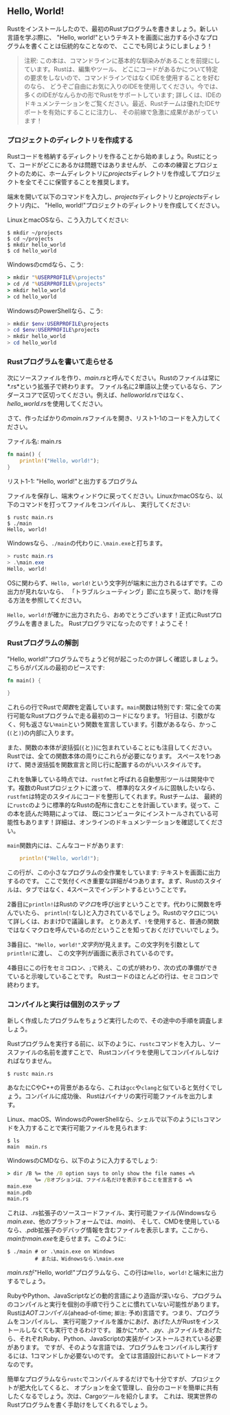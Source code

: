 <!-- ## Hello, World! -->

## Hello, World!

<!-- Now that you’ve installed Rust, let’s write your first Rust program. It’s -->
<!-- traditional when learning a new language to write a little program that prints -->
<!-- the text “Hello, world!” to the screen, so we’ll do the same here! -->

Rustをインストールしたので、最初のRustプログラムを書きましょう。新しい言語を学ぶ際に、
"Hello, world!"というテキストを画面に出力する小さなプログラムを書くことは伝統的なことなので、
ここでも同じようにしましょう！

<!-- > Note: This book assumes basic familiarity with the command line. Rust makes -->
<!-- > no specific demands about your editing, tooling, or where your code lives, so -->
<!-- > if you prefer to use an integrated development environment (IDE) instead of -->
<!-- > the command line, feel free to use your favorite IDE. Many IDEs now have some -->
<!-- > degree of Rust support; check the IDE’s documentation for details. Recently, -->
<!-- > the Rust team has been focusing on enabling great IDE support, and progress -->
<!-- > has been made rapidly on that front! -->

> 注釈: この本は、コマンドラインに基本的な馴染みがあることを前提にしています。Rustは、編集やツール、
> どこにコードがあるかについて特定の要求をしないので、コマンドラインではなくIDEを使用することを好むのなら、
> どうぞご自由にお気に入りのIDEを使用してください。今では、多くのIDEがなんらかの形でRustをサポートしています;
> 詳しくは、IDEのドキュメンテーションをご覧ください。最近、Rustチームは優れたIDEサポートを有効にすることに注力し、
> その前線で急激に成果があがっています！

<!-- ### Creating a Project Directory -->

### プロジェクトのディレクトリを作成する

<!-- You’ll start by making a directory to store your Rust code. It doesn’t matter -->
<!-- to Rust where your code lives, but for the exercises and projects in this book, -->
<!-- we suggest making a *projects* directory in your home directory and keeping all -->
<!-- your projects there. -->

Rustコードを格納するディレクトリを作ることから始めましょう。Rustにとって、コードがどこにあるかは問題ではありませんが、
この本の練習とプロジェクトのために、ホームディレクトリに*projects*ディレクトリを作成してプロジェクトを全てそこに保管することを推奨します。

<!-- Open a terminal and enter the following commands to make a *projects* directory -->
<!-- and a directory for the “Hello, world!” project within the *projects* directory. -->

端末を開いて以下のコマンドを入力し、*projects*ディレクトリと*projects*ディレクトリ内に、
"Hello, world!"プロジェクトのディレクトリを作成してください。

<!-- For Linux and macOS, enter this: -->

LinuxとmacOSなら、こう入力してください:

```text
$ mkdir ~/projects
$ cd ~/projects
$ mkdir hello_world
$ cd hello_world
```

<!-- For Windows CMD, enter this: -->

Windowsのcmdなら、こう:

```cmd
> mkdir "%USERPROFILE%\projects"
> cd /d "%USERPROFILE%\projects"
> mkdir hello_world
> cd hello_world
```

<!-- For Windows PowerShell, enter this: -->

WindowsのPowerShellなら、こう:

```powershell
> mkdir $env:USERPROFILE\projects
> cd $env:USERPROFILE\projects
> mkdir hello_world
> cd hello_world
```

<!-- ### Writing and Running a Rust Program -->

### Rustプログラムを書いて走らせる

<!-- Next, make a new source file and call it *main.rs*. Rust files always end with -->
<!-- the *.rs* extension. If you’re using more than one word in your filename, use -->
<!-- an underscore to separate them. For example, use *hello_world.rs* rather than -->
<!-- *helloworld.rs*. -->

次にソースファイルを作り、*main.rs*と呼んでください。Rustのファイルは常に*.rs*という拡張子で終わります。
ファイル名に2単語以上使っているなら、アンダースコアで区切ってください。例えば、*helloworld.rs*ではなく、
*hello_world.rs*を使用してください。

<!-- Now open the *main.rs* file you just created, and enter the code in Listing 1-1. -->

さて、作ったばかりの*main.rs*ファイルを開き、リスト1-1のコードを入力してください。

<!-- <span class="filename">Filename: main.rs</span> -->

<span class="filename">ファイル名: main.rs</span>

```rust
fn main() {
    println!("Hello, world!");
}
```

<!-- <span class="caption">Listing 1-1: A program that prints “Hello, world!”</span> -->

<span class="caption">リスト1-1: "Hello, world!"と出力するプログラム</span>

<!-- Save the file, and go back to your terminal window. On Linux or macOS, enter -->
<!-- the following commands to compile and run the file: -->

ファイルを保存し、端末ウィンドウに戻ってください。LinuxかmacOSなら、以下のコマンドを打ってファイルをコンパイルし、
実行してください:

```text
$ rustc main.rs
$ ./main
Hello, world!
```

<!-- On Windows, enter the command `.\main.exe` instead of `./main`. -->

Windowsなら、`./main`の代わりに`.\main.exe`と打ちます。

```powershell
> rustc main.rs
> .\main.exe
Hello, world!
```

<!-- Regardless of your operating system, the string `Hello, world!` should print to -->
<!-- the terminal. If you don’t see this output, refer back to the “Troubleshooting” -->
<!-- section for ways to get help. -->

OSに関わらず、`Hello, world!`という文字列が端末に出力されるはずです。この出力が見れないなら、
「トラブルシューティング」節に立ち戻って、助けを得る方法を参照してください。

<!-- If `Hello, world!` did print, congratulations! You’ve officially written a Rust -->
<!-- program. That makes you a Rust programmer! Welcome! -->

`Hello, world!`が確かに出力されたら、おめでとうございます！正式にRustプログラムを書きました。
Rustプログラマになったのです！ようこそ！

<!-- ### Anatomy of a Rust Program -->

### Rustプログラムの解剖

<!-- Let’s review in detail what just happened in your “Hello, world!” program. -->
<!-- Here’s the first piece of the puzzle: -->

"Hello, world!"プログラムでちょうど何が起こったのか詳しく確認しましょう。
こちらがパズルの最初のピースです:

```rust
fn main() {

}
```

<!-- These lines define a *function* in Rust. The `main` function is special: it is -->
<!-- always the first code that runs in every executable Rust program. The first -->
<!-- line declares a function named `main` that has no parameters and returns -->
<!-- nothing. If there were parameters, they would go inside the parentheses, `(` -->
<!-- and `)`. -->

これらの行でRustで*関数*を定義しています。`main`関数は特別です: 常に全ての実行可能なRustプログラムで走る最初のコードになります。
1行目は、引数がなく、何も返さない`main`という関数を宣言しています。引数があるなら、かっこ(`(`と`)`)の内部に入ります。

<!-- Also, note that the function body is wrapped in curly brackets, `{` and `}`. -->
<!-- Rust requires these around all function bodies. It’s good style to place the -->
<!-- opening curly bracket on the same line as the function declaration, adding one -->
<!-- space in between. -->

また、関数の本体が波括弧(`{`と`}`)に包まれていることにも注目してください。Rustでは、全ての関数本体の周りにこれらが必要になります。
スペースを1つあけて、開き波括弧を関数宣言と同じ行に配置するのがいいスタイルです。

<!-- At the time of this writing, an automatic formatter tool called `rustfmt` is -->
<!-- under development. If you want to stick to a standard style across Rust -->
<!-- projects, `rustfmt` will format your code in a particular style. The Rust team -->
<!-- plans to eventually include it with the standard Rust distribution, like -->
<!-- `rustc`. So depending on when you read this book, it might already be installed -->
<!-- on your computer! Check the online documentation for more details. -->

これを執筆している時点では、`rustfmt`と呼ばれる自動整形ツールは開発中です。複数のRustプロジェクトに渡って、
標準的なスタイルに固執したいなら、`rustfmt`は特定のスタイルにコードを整形してくれます。Rustチームは、
最終的に`rustc`のように標準的なRustの配布に含むことを計画しています。従って、この本を読んだ時期によっては、
既にコンピュータにインストールされている可能性もあります！詳細は、オンラインのドキュメンテーションを確認してください。

<!-- Inside the `main` function is the following code: -->

`main`関数内には、こんなコードがあります:

```rust
    println!("Hello, world!");
```

<!-- This line does all the work in this little program: it prints text to the -->
<!-- screen. There are four important details to notice here. First, Rust style is -->
<!-- to indent with four spaces, not a tab. -->

この行が、この小さなプログラムの全作業をしています: テキストを画面に出力するのです。
ここで気付くべき重要な詳細が4つあります。まず、Rustのスタイルは、タブではなく、4スペースでインデントするということです。

<!-- Second, `println!` calls a Rust *macro*. If it called a function instead, it -->
<!-- would be entered as `println` (without the `!`). We’ll discuss Rust macros in -->
<!-- more detail in Appendix D. For now, you just need to know that using a `!` -->
<!-- means that you’re calling a macro instead of a normal function. -->

2番目に`println!`はRustの*マクロ*を呼び出すということです。代わりに関数を呼んでいたら、
`println`(`!`なし)と入力されているでしょう。Rustのマクロについて詳しくは、おまけDで議論します。
とりあえず、`!`を使用すると、普通の関数ではなくマクロを呼んでいるのだということを知っておくだけでいいでしょう。

<!-- Third, you see the `"Hello, world!"` *string*. We pass this string as an -->
<!-- argument to `println!`, and the string is printed to the screen. -->

3番目に、`"Hello, world!"`*文字列*が見えます。この文字列を引数として`println!`に渡し、
この文字列が画面に表示されているのです。

<!-- Fourth, we end the line with a semicolon `;`, which indicates that this -->
<!-- expression is over and the next one is ready to begin. Most lines of Rust code -->
<!-- end with a semicolon. -->

4番目にこの行をセミコロン、`;`で終え、この式が終わり、次の式の準備ができていると示唆していることです。
Rustコードのほとんどの行は、セミコロンで終わります。

<!-- ### Compiling and Running Are Separate Steps -->

### コンパイルと実行は個別のステップ

<!-- You’ve just run a newly created program, so let’s examine each step in the -->
<!-- process. -->

新しく作成したプログラムをちょうど実行したので、その途中の手順を調査しましょう。

<!-- Before running a Rust program, you must compile it using the Rust compiler by -->
<!-- entering the `rustc` command and passing it the name of your source file, like -->
<!-- this: -->

Rustプログラムを実行する前に、以下のように、`rustc`コマンドを入力し、ソースファイルの名前を渡すことで、
Rustコンパイラを使用してコンパイルしなければなりません。

```text
$ rustc main.rs
```

<!-- If you have a C or C++ background, you’ll notice that this is similar to `gcc` -->
<!-- or `clang`. After compiling successfully, Rust outputs a binary executable. -->

あなたにCやC++の背景があるなら、これは`gcc`や`clang`と似ていると気付くでしょう。コンパイルに成功後、
Rustはバイナリの実行可能ファイルを出力します。

<!-- On Linux, macOS, and PowerShell on Windows, you can see the executable by -->
<!-- entering the `ls` command in your shell as follows: -->

Linux、macOS、WindowsのPowerShellなら、シェルで以下のように`ls`コマンドを入力することで実行可能ファイルを見られます:

```text
$ ls
main  main.rs
```

<!-- With CMD on Windows, you would enter the following: -->

WindowsのCMDなら、以下のように入力するでしょう:

```cmd
> dir /B %= the /B option says to only show the file names =%
         %= /Bオプションは、ファイル名だけを表示することを宣言する =%
main.exe
main.pdb
main.rs
```

<!-- This shows the source code file with the *.rs* extension, the executable file -->
<!-- (*main.exe* on Windows, but *main* on all other platforms), and, when using -->
<!-- CMD, a file containing debugging information with the *.pdb* extension. From -->
<!-- here, you run the *main* or *main.exe* file, like this: -->

これは、*.rs*拡張子のソースコードファイル、実行可能ファイル(Windowsなら*main.exe*、他のプラットフォームでは、*main*)、
そして、CMDを使用しているなら、*.pdb*拡張子のデバッグ情報を含むファイルを表示します。ここから、
*main*か*main.exe*を走らせます。このように:

```text
$ ./main # or .\main.exe on Windows
         # または、Widnowsなら.\main.exe
```

<!-- If *main.rs* was your “Hello, world!” program, this line would print `Hello, -->
<!-- world!` to your terminal. -->

*main.rs*が"Hello, world!"プログラムなら、この行は`Hello, world!`と端末に出力するでしょう。

<!-- *.rb*がなぜかイタリックにならない -->

<!-- If you’re more familiar with a dynamic language, such as Ruby, Python, or -->
<!-- JavaScript, you might not be used to compiling and running a program as -->
<!-- separate steps. Rust is an *ahead-of-time compiled* language, meaning you can -->
<!-- compile a program, give the executable to someone else, and they can run it -->
<!-- even without having Rust installed. If you give someone a *.rb*, *.py*, or -->
<!-- *.js* file, they need to have a Ruby, Python, or JavaScript implementation -->
<!-- installed (respectively). But in those languages, you only need one command to -->
<!-- compile and run your program. Everything is a trade-off in language design. -->

RubyやPython、JavaScriptなどの動的言語により造詣が深いなら、プログラムのコンパイルと実行を個別の手順で行うことに慣れていない可能性があります。
Rustは*AOTコンパイル*(ahead-of-time; `脚注`: 予め)言語です。つまり、プログラムをコンパイルし、
実行可能ファイルを誰かにあげ、あげた人がRustをインストールしなくても実行できるわけです。
誰かに*.rb*、*.py*、*.js*ファイルをあげたら、それぞれRuby、Python、JavaScriptの実装がインストールされている必要があります。
ですが、そのような言語では、プログラムをコンパイルし実行するには、1コマンドしか必要ないのです。
全ては言語設計においてトレードオフなのです。

<!-- Just compiling with `rustc` is fine for simple programs, but as your project -->
<!-- grows, you’ll want to manage all the options and make it easy to share your -->
<!-- code. Next, we’ll introduce you to the Cargo tool, which will help you write -->
<!-- real-world Rust programs. -->

簡単なプログラムなら`rustc`でコンパイルするだけでも十分ですが、プロジェクトが肥大化してくると、
オプションを全て管理し、自分のコードを簡単に共有したくなるでしょう。次は、Cargoツールを紹介します。
これは、現実世界のRustプログラムを書く手助けをしてくれるでしょう。
